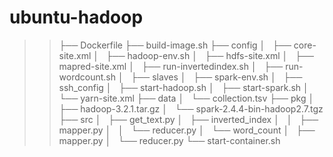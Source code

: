 # ubuntu-hadoop

>> ├── Dockerfile
├── build-image.sh
├── config
│   ├── core-site.xml
│   ├── hadoop-env.sh
│   ├── hdfs-site.xml
│   ├── mapred-site.xml
│   ├── run-invertedindex.sh
│   ├── run-wordcount.sh
│   ├── slaves
│   ├── spark-env.sh
│   ├── ssh_config
│   ├── start-hadoop.sh
│   ├── start-spark.sh
│   └── yarn-site.xml
├── data
│   └── collection.tsv
├── pkg
│   ├── hadoop-3.2.1.tar.gz
│   └── spark-2.4.4-bin-hadoop2.7.tgz
├── src
│   ├── get_text.py
│   ├── inverted_index
│   │   ├── mapper.py
│   │   └── reducer.py
│   └── word_count
│       ├── mapper.py
│       └── reducer.py
└── start-container.sh
